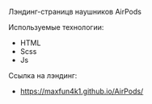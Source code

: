 Лэндинг-страницв наушников AirPods

Используемые технологии:
- HTML
- Scss
- Js

Ссылка на лэндинг:
- https://maxfun4k1.github.io/AirPods/

